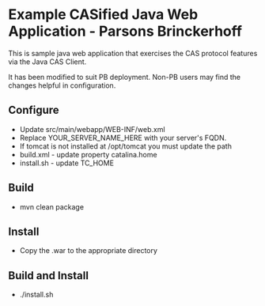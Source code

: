 # Example CASified Java Web Application - Parsons Brinckerhoff

This is sample java web application that exercises the CAS protocol features via the Java CAS Client.

It has been modified to suit PB deployment. Non-PB users may find the changes helpful in configuration.

Configure
---------

* Update src/main/webapp/WEB-INF/web.xml
 * Replace YOUR_SERVER_NAME_HERE with your server's FQDN.
* If tomcat is not installed at /opt/tomcat you must update the path
 * build.xml - update property catalina.home
 * install.sh - update TC_HOME

## Build

* mvn clean package

## Install

* Copy the .war to the appropriate directory

## Build and Install

* ./install.sh
